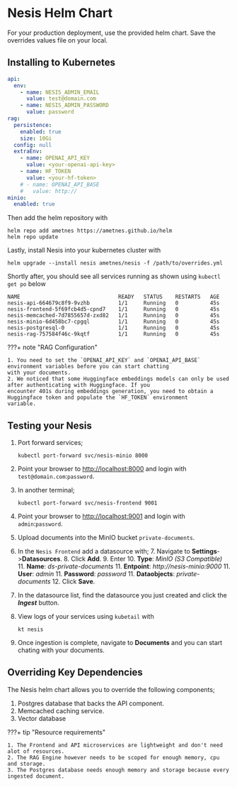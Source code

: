 # Nesis Helm Chart

For your production deployment, use the provided helm chart. Save the overrides values file on your local.

## Installing to Kubernetes

```yaml title="overrides.yml" linenums="1"
api:
  env:
    - name: NESIS_ADMIN_EMAIL
      value: test@domain.com
    - name: NESIS_ADMIN_PASSWORD
      value: password
rag:
  persistence:
    enabled: true
    size: 10Gi
  config: null
  extraEnv:
    - name: OPENAI_API_KEY
      value: <your-openai-api-key>
    - name: HF_TOKEN
      value: <your-hf-token>
    # - name: OPENAI_API_BASE
    #   value: http://
minio:
  enabled: true

```

Then add the helm repository with

```commandline linenums="1"
helm repo add ametnes https://ametnes.github.io/helm
helm repo update
```

Lastly, install Nesis into your kubernetes cluster with

```commandline linenums="1"
helm upgrade --install nesis ametnes/nesis -f /path/to/overrides.yml
```

Shortly after, you should see all services running as shown using `kubectl get po` below
```commandline
NAME                               READY   STATUS    RESTARTS   AGE
nesis-api-664679c8f9-9vzhb         1/1     Running   0          45s
nesis-frontend-5f69fcb4d5-cpnd7    1/1     Running   0          45s
nesis-memcached-7d7855657d-zxd82   1/1     Running   0          45s
nesis-minio-6d458bc7-cpgql         1/1     Running   0          45s
nesis-postgresql-0                 1/1     Running   0          45s
nesis-rag-757584f46c-9kqtf         1/1     Running   0          45s
```

???+ note "RAG Configuration"

    1. You need to set the `OPENAI_API_KEY` and `OPENAI_API_BASE` environment variables before you can start chatting
    with your documents.
    2. We noticed that some Huggingface embeddings models can only be used after authenticating with Huggingface. If you
    encounter 401s during embeddings generation, you need to obtain a Huggingface token and populate the `HF_TOKEN` environment
    variable.

## Testing your Nesis

1. Port forward services;
   ```commandline title="Nesis Frontend"
   kubectl port-forward svc/nesis-minio 8000
   ```

2. Point your browser to <a href="http://localhost:8000" target="_blank">http://localhost:8000</a> and login with `test@domain.com`:`password`.
   
3. In another terminal;
   ```commandline title="MinIO Frontend"
   kubectl port-forward svc/nesis-frontend 9001
   ```
   
4. Point your browser to <a href="http://localhost:9001" target="_blank">http://localhost:9001</a> and login with `admin`:`password`.
   
5. Upload documents into the MinIO bucket `private-documents`.
6. In the `Nesis Frontend` add a datasource with;
      7. Navigate to **Settings**->**Datasources**.
      8. Click **Add**.
      9. Enter
         10. **Type**: _MinIO (S3 Compatible)_
         11. **Name**: _ds-private-documents_
         11. **Entpoint**: _http://nesis-minio:9000_
         11. **User**: _admin_
         11. **Password**: _password_
         11. **Dataobjects**: _private-documents_
      12. Click **Save**.
13. In the datasource list, find the datasource you just created and click the _**Ingest**_ button.
14. View logs of your services using `kubetail` with
    ```commandline
    kt nesis
    ```
15. Once ingestion is complete, navigate to **Documents** and you can start chating with your documents.

## Overriding Key Dependencies

The Nesis helm chart allows you to override the following components;

1. Postgres database that backs the API component.
2. Memcached caching service.
3. Vector database


???+ tip "Resource requirements"

    1. The Frontend and API microservices are lightweight and don't need alot of resources.
    2. The RAG Engine however needs to be scoped for enough memory, cpu and storage.
    3. The Postgres database needs enough memory and storage because every ingested document.

